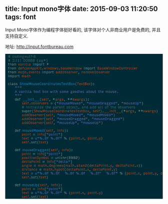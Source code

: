title: Input mono字体
date: 2015-09-03 11:20:50
tags: font
---

Input Mono字体作为编程字体挺好看的, 该字体对个人非商业用户是免费的, 并且支持自定义.

地址: http://input.fontbureau.com

![](/images/input_mono.png)

